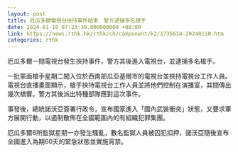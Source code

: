 ```yaml
---
layout: post
title: 厄瓜多爾電視台挾持事件結束　警方逮捕多名槍手
date: 2024-01-10 07:23:39.000000000 +08:00
link: https://news.rthk.hk/rthk/ch/component/k2/1735614-20240110.htm
categories: rthk
---
```


厄瓜多爾一間電視台發生挾持事件，警方其後進入電視台，並逮捕多名槍手。

一批蒙面槍手星期二闖入位於西南部瓜亞基爾市的電視台並挾持電視台工作人員。電視台直播畫面顯示，槍手挾持電視台工作人員並將他們控制在演播室，其間傳出幾次槍響。警方其後派出特種部隊應對這次事件。

事發後，總統諾沃亞簽署行政令，宣布國家進入「國內武裝衝突」狀態，又要求軍方展開行動，以遏制散佈在全國範圍內的有組織犯罪集團。

厄瓜多爾6所監獄星期一亦發生騷亂，數名監獄人員被囚犯扣押，諾沃亞隨後宣布全國進入為期60天的緊急狀態並實施宵禁。
